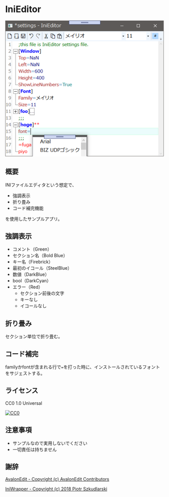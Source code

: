 ﻿# IniEditor
![アプリスクリーンショット](AppImage.png)

## 概要
INIファイルエディタという想定で、
* 強調表示
* 折り畳み
* コード補完機能

を使用したサンプルアプリ。

## 強調表示
* コメント（Green）
* セクション名（Bold Blue）
* キー名（Firebrick）
* 最初のイコール（SteelBlue）
* 数値（DarkBlue）
* bool（DarkCyan）
* エラー（Red）
  * セクション前後の文字
  * キーなし
  * イコールなし

## 折り畳み
セクション単位で折り畳む。

## コード補完
familyかfontが含まれる行で`=`を打った時に、インストールされているフォントをサジェストする。


## ライセンス
CC0 1.0 Universal

[![CC0](http://i.creativecommons.org/p/zero/1.0/88x31.png)](LICENSE)

## 注意事項
* サンプルなので実用しないでください
* 一切責任は持ちません

## 謝辞
[AvalonEdit - Copyright (c) AvalonEdit Contributors](http://avalonedit.net/)

[IniWrapper - Copyright (c) 2018 Piotr Szkudlarski](https://github.com/Szpi/IniWrapper/wiki)
